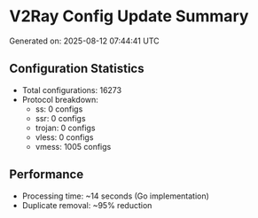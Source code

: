 # V2Ray Config Update Summary
Generated on: 2025-08-12 07:44:41 UTC

## Configuration Statistics
- Total configurations: 16273
- Protocol breakdown:
  - ss: 0 configs
  - ssr: 0 configs
  - trojan: 0 configs
  - vless: 0 configs
  - vmess: 1005 configs

## Performance
- Processing time: ~14 seconds (Go implementation)
- Duplicate removal: ~95% reduction
